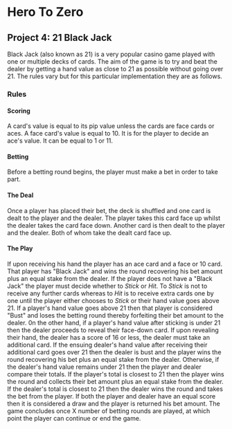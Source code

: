# Hero To Zero

## Project 4: 21 Black Jack

Black Jack (also known as 21) is a very popular casino game played with one or multiple decks of cards.
The aim of the game is to try and beat the dealer by getting a hand value as close to 21 as possible without going over 21.
The rules vary but for this particular implementation they are as follows.

### Rules

#### Scoring
A card's value is equal to its pip value unless the cards are face cards or aces.
A face card's value is equal to 10.
It is for the player to decide an ace's value.  It can be equal to 1 or 11.

#### Betting
Before a betting round begins, the player must make a bet in order to take part.

#### The Deal
Once a player has placed their bet, the deck is shuffled and one card is dealt to the player and the dealer.
The player takes this card face up whilst the dealer takes the card face down.
Another card is then dealt to the player and the dealer.
Both of whom take the dealt card face up.

#### The Play 
If upon receiving his hand the player has an ace card and a face or 10 card.  
That player has "Black Jack" and wins the round recovering his bet amount plus an equal stake from the dealer.
If the player does not have a "Black Jack" the player must decide whether to _Stick_ or _Hit_.
To _Stick_ is not to receive any further cards whereas to _Hit_ is to receive extra cards one by one until the player either chooses to _Stick_ or their hand value goes above 21.
If a player's hand value goes above 21 then that player is considered "Bust" and loses the betting round thereby forfeiting their bet amount to the dealer.
0n the other hand, if a player's hand value after sticking is under 21 then the dealer proceeds to reveal their face-down card.
If upon revealing their hand, the dealer has a score of 16 or less, the dealer must take an additional card. 
If the ensuing dealer's hand value after receiving their additional card goes over 21 then the dealer is bust and the player wins the round recovering his bet plus an equal stake from the dealer.
Otherwise, if the dealer's hand value remains under 21 then the player and dealer compare their totals.
If the player's total is closest to 21 then the player wins the round and collects their bet amount plus an equal stake from the dealer. 
If the dealer's total is closest to 21 then the dealer wins the round and takes the bet from the player.
If both the player and dealer have an equal score then it is considered a draw and the player is returned his bet amount.
The game concludes once X number of betting rounds are played, at which point the player can continue or end the game.
